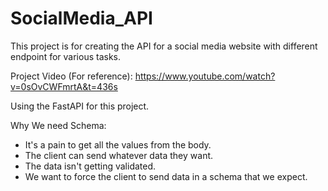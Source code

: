 # SocialMedia_API
This project is for creating the API for a social media website with different endpoint for various tasks.

Project Video (For reference): https://www.youtube.com/watch?v=0sOvCWFmrtA&t=436s


Using the FastAPI for this project.

Why We need Schema:
- It's a pain to get all the values from the body.
- The client can send whatever data they want.
- The data isn't getting validated.
- We want to force the client to send data in a schema that we expect.

